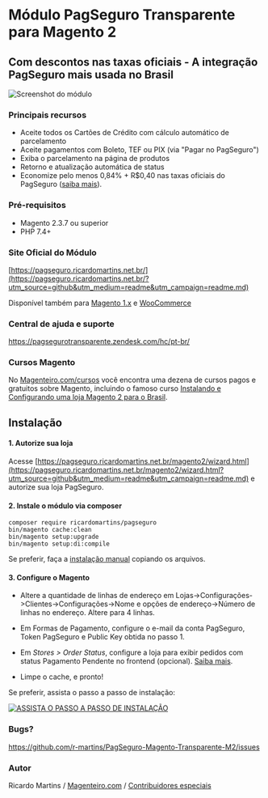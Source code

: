 # Módulo PagSeguro Transparente para Magento 2
## Com descontos nas taxas oficiais - A integração PagSeguro mais usada no Brasil
![Screenshot do módulo](https://i.imgur.com/ww2UhaP.jpg)

### Principais recursos
* Aceite todos os Cartões de Crédito com cálculo automático de parcelamento
* Aceite pagamentos com Boleto, TEF ou PIX (via "Pagar no PagSeguro")
* Exiba o parcelamento na página de produtos
* Retorno e atualização automática de status
* Economize pelo menos 0,84% + R$0,40 nas taxas oficiais do PagSeguro ([saiba mais](https://pagseguro.ricardomartins.net.br/compare.html)).

### Pré-requisitos
* Magento 2.3.7 ou superior
* PHP 7.4+

### Site Oficial do Módulo
[https://pagseguro.ricardomartins.net.br/](https://pagseguro.ricardomartins.net.br/?utm_source=github&utm_medium=readme&utm_campaign=readme.md)

Disponível também para [Magento 1.x](https://pagseguro.ricardomartins.net.br/magento1.html?utm_source=github&utm_medium=readme&utm_campaign=readme.md) e [WooCommerce](https://pagseguro.ricardomartins.net.br/woocommerce.html?utm_source=github&utm_medium=readme&utm_campaign=readme.md)

### Central de ajuda e suporte
https://pagsegurotransparente.zendesk.com/hc/pt-br/

### Cursos Magento
No [Magenteiro.com/cursos](https://www.magenteiro.com/cursos?___store=default&utm_source=github&utm_medium=readme&utm_campaign=readme.md) você encontra uma dezena de cursos pagos e gratuitos sobre Magento, incluindo o famoso curso [Instalando e Configurando uma loja Magento 2 para o Brasil](https://www.magenteiro.com/magento2brasil?___store=default&utm_source=github&utm_medium=readme&utm_campaign=readme.md). 

## Instalação
#### 1. Autorize sua loja 
Acesse [https://pagseguro.ricardomartins.net.br/magento2/wizard.html](https://pagseguro.ricardomartins.net.br/magento2/wizard.html?utm_source=github&utm_medium=readme&utm_campaign=readme.md) e autorize sua loja PagSeguro.

#### 2. Instale o módulo via composer
 
    composer require ricardomartins/pagseguro
    bin/magento cache:clean
    bin/magento setup:upgrade
    bin/magento setup:di:compile

Se preferir, faça a [instalação manual](https://pagsegurotransparente.zendesk.com/hc/pt-br/articles/360031292751-Magento-2-Como-fazer-a-instala%C3%A7%C3%A3o-manual-do-m%C3%B3dulo-) copiando os arquivos.

#### 3. Configure o Magento

* Altere a quantidade de linhas de endereço em Lojas->Configurações->Clientes->Configurações->Nome e opções de endereço->Número de linhas no endereço.
Altere para 4 linhas.

* Em Formas de Pagamento, configure o e-mail da conta PagSeguro, Token PagSeguro e Public Key obtida no passo 1.

* Em _Stores > Order Status_, configure a loja para exibir pedidos com status Pagamento Pendente no frontend (opcional). [Saiba mais](https://pagsegurotransparente.zendesk.com/hc/pt-br/articles/360029981831).

* Limpe o cache, e pronto!


Se preferir, assista o passo a passo de instalação:

[![ASSISTA O PASSO A PASSO DE INSTALAÇÃO](https://img.youtube.com/vi/DQJ3W9Qfn58/0.jpg)](https://www.youtube.com/watch?v=DQJ3W9Qfn58)


### Bugs?
https://github.com/r-martins/PagSeguro-Magento-Transparente-M2/issues

### Autor
Ricardo Martins / [Magenteiro.com](https://www.magenteiro.com/?___store=default) / [Contribuidores especiais](https://github.com/r-martins/PagSeguro-Magento-Transparente-M2/pulls?utf8=%E2%9C%93&q=is%3Apr+is%3Amerged)

